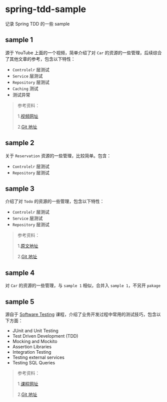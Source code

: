 # spring-tdd-sample

记录 Spring TDD 的一些 sample

## sample 1

源于 YouTube 上面的一个视频，简单介绍了对 `Car` 的资源的一些管理，后续综合了其他文章的参考，包含以下特性：

- `Controlelr` 层测试
- `Service` 层测试
- `Repository` 层测试
- `Caching` 测试
- 测试异常

>参考资料：
> 
> 1.[视频网址](https://www.youtube.com/watch?v=s9vt6UJiHg4)
> 
> 2.[Git 地址](https://github.com/mengjiann/spring-boot-tdd)

## sample 2

关于 `Reservation` 资源的一些管理，比较简单。包含：

- `Controlelr` 层测试
- `Repository` 层测试

## sample 3

介绍了对 `Todo` 的资源的一些管理，包含以下特性：

- `Controlelr` 层测试
- `Service` 层测试
- `Repository` 层测试

>参考资料：
>
> 1.[原文地址](https://medium.com/@sheikarbaz5/spring-boot-with-tdd-test-driven-development-part-i-be1b90da51e)
>
> 2.[Git 地址](https://github.com/SheikArbaz/todo-service)

## sample 4

对 `Car` 的资源的一些管理，与 `sample 1` 相似，合并入 `sample 1`，不另开 `pakage`

## sample 5

源自于 [Software Testing](https://amigoscode.com/p/software-testing) 课程，介绍了业务开发过程中常用的测试技巧，包含以下方面：

- JUnit and Unit Testing
- Test Driven Development (TDD)
- Mocking and Mockito
- Assertion Libraries
- Integration Testing
- Testing external services
- Testing SQL Queries

>参考资料：
>
> 1.[课程网址](https://amigoscode.com/p/software-testing)
>
> 2.[Git 地址](https://github.com/amigoscode/software-testing)